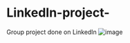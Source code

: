 # LinkedIn-project-
Group project done on LinkedIn
![image](https://user-images.githubusercontent.com/117764968/211830853-ed8222ce-e8a1-4d5f-9157-e6e7f77e8c9d.png)

